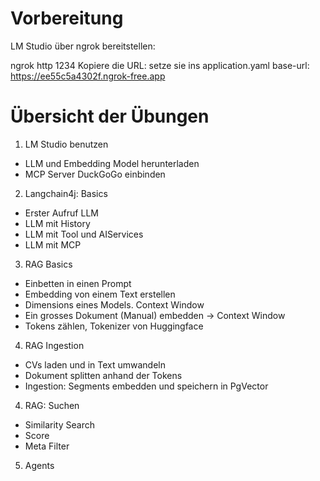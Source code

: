 # Vorbereitung

LM Studio über ngrok bereitstellen:

ngrok http 1234
Kopiere die URL: setze sie ins application.yaml
base-url: https://ee55c5a4302f.ngrok-free.app

# Übersicht der Übungen
1. LM Studio benutzen
* LLM und Embedding Model herunterladen
* MCP Server DuckGoGo einbinden

2. Langchain4j: Basics
* Erster Aufruf LLM
* LLM mit History
* LLM mit Tool und AIServices
* LLM mit MCP
3. RAG Basics
* Einbetten in einen Prompt
* Embedding von einem Text erstellen
* Dimensions eines Models. Context Window
* Ein grosses Dokument (Manual) embedden -> Context Window
* Tokens zählen, Tokenizer von Huggingface
4. RAG Ingestion
* CVs laden und in Text umwandeln
* Dokument splitten anhand der Tokens
* Ingestion: Segments embedden und speichern in PgVector
4. RAG: Suchen
* Similarity Search
* Score
* Meta Filter

5. Agents
